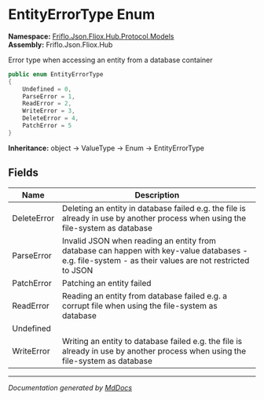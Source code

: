 ﻿<!--  
  <auto-generated>   
    The contents of this file were generated by a tool.  
    Changes to this file may be list if the file is regenerated  
  </auto-generated>   
-->

# EntityErrorType Enum

**Namespace:** [Friflo.Json.Fliox.Hub.Protocol.Models](../index.md)  
**Assembly:** Friflo.Json.Fliox.Hub

Error type when accessing an entity from a database container  

```csharp
public enum EntityErrorType
{
    Undefined = 0,
    ParseError = 1,
    ReadError = 2,
    WriteError = 3,
    DeleteError = 4,
    PatchError = 5
}
```

**Inheritance:** object → ValueType → Enum → EntityErrorType

## Fields

| Name        | Description                                                                                                                                                          |
| ----------- | -------------------------------------------------------------------------------------------------------------------------------------------------------------------- |
| DeleteError | Deleting an entity in database failed            e.g. the file is already in use by another process when using the file\-system as database                          |
| ParseError  | Invalid JSON when reading an entity from database            can happen with key\-value databases \- e.g. file\-system \- as their values are not restricted to JSON |
| PatchError  | Patching an entity failed                                                                                                                                            |
| ReadError   | Reading an entity from database failed            e.g. a corrupt file when using the file\-system as database                                                        |
| Undefined   |                                                                                                                                                                      |
| WriteError  | Writing an entity to database failed            e.g. the file is already in use by another process when using the file\-system as database                           |

___

*Documentation generated by [MdDocs](https://github.com/ap0llo/mddocs)*
